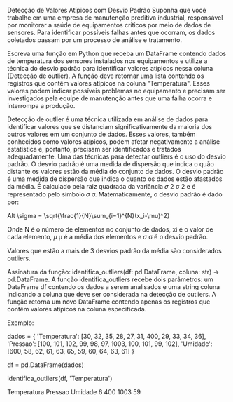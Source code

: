Detecção de Valores Atípicos com Desvio Padrão
Suponha que você trabalhe em uma empresa de manutenção preditiva industrial, responsável por monitorar a saúde de equipamentos críticos por meio de dados de sensores. Para identificar possíveis falhas antes que ocorram, os dados coletados passam por um processo de análise e tratamento.

Escreva uma função em Python que receba um DataFrame contendo dados de temperatura dos sensores instalados nos equipamentos e utilize a técnica do desvio padrão para identificar valores atípicos nessa coluna (Detecção de outlier). A função deve retornar uma lista contendo os registros que contêm valores atípicos na coluna "Temperatura". Esses valores podem indicar possíveis problemas no equipamento e precisam ser investigados pela equipe de manutenção antes que uma falha ocorra e interrompa a produção.

Detecção de outlier é uma técnica utilizada em análise de dados para identificar valores que se distanciam significativamente da maioria dos outros valores em um conjunto de dados. Esses valores, também conhecidos como valores atípicos, podem afetar negativamente a análise estatística e, portanto, precisam ser identificados e tratados adequadamente. Uma das técnicas para detectar outliers é o uso do desvio padrão. O desvio padrão é uma medida de dispersão que indica o quão distante os valores estão da média do conjunto de dados. O desvio padrão é uma medida de dispersão que indica o quanto os dados estão afastados da média. É calculado pela raiz quadrada da variância 
𝜎
2
σ 
2
  e é representado pelo símbolo 
𝜎
σ. Matematicamente, o desvio padrão é dado por:

Alt \sigma = \sqrt{\frac{1}{N}\sum_{i=1}^{N}(x_i-\mu)^2}

Onde N é o número de elementos no conjunto de dados, xi é o valor de cada elemento, 
𝜇
μ é a média dos elementos e 
𝜎
σ é o desvio padrão.

Valores que estão a mais de 3 desvios padrão da média são considerados outliers.

Assinatura da função: identifica_outliers(df: pd.DataFrame, coluna: str) -> pd.DataFrame. A função identifica_outliers recebe dois parâmetros: um DataFrame df contendo os dados a serem analisados e uma string coluna indicando a coluna que deve ser considerada na detecção de outliers. A função retorna um novo DataFrame contendo apenas os registros que contêm valores atípicos na coluna especificada.

Exemplo:

dados = {
     'Temperatura': [30, 32, 35, 28, 27, 31, 400, 29, 33, 34, 36],
     'Pressao': [100, 101, 102, 99, 98, 97, 1003, 100, 101, 99, 102],
     'Umidade': [600, 58, 62, 61, 63, 65, 59, 60, 64, 63, 61]
}

df = pd.DataFrame(dados)

identifica_outliers(df, 'Temperatura')

>>> 
   Temperatura  Pressao  Umidade
6          400     1003       59